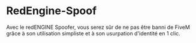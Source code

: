# RedEngine-Spoof
Avec le redENGINE Spoofer, vous serez sûr de ne pas être banni de FiveM grâce à son utilisation simpliste et à son usurpation d'identité en 1 clic.
